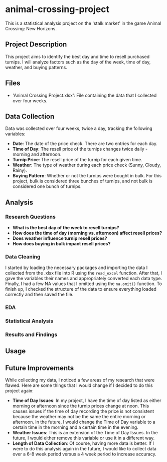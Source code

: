 # animal-crossing-project
This is a statistical analysis project on the 'stalk market' in the game Animal Crossing: New Horizons.
## Project Description
This project aims to identify the best day and time to resell purchased turnips. I will analyze factors such as the day of the week, time of day, weather, and buying patterns.
## Files
- 'Animal Crossing Project.xlsx': File containing the data that I collected over four weeks.
## Data Collection
Data was collected over four weeks, twice a day, tracking the following variables:
- **Date**: The date of the price check. There are two entries for each day.
- **Time of Day**: The resell price of the turnips changes twice daily - morning and afternoon.
- **Turnip Price**: The resell price of the turnip for each given time.
- **Weather**: The type of weather during each price check (Sunny, Cloudy, Rainy).
- **Buying Pattern**: Whether or not the turnips were bought in bulk. For this project, bulk is considered three bunches of turnips, and not bulk is considered one bunch of turnips.
## Analysis
### Research Questions
- **What is the best day of the week to resell turnips?**
- **How does the time of day (morning vs. afternoon) affect resell prices?**
- **Does weather influence turnip resell prices?**
- **How does buying in bulk impact resell prices?**
### Data Cleaning
I started by loading the necessary packages and importing the data I collected from the .xlsx file into R using the `read_excel` function. After that, I gave the variables their names and appropriately converted each data type. Finally, I had a few NA values that I omitted using the `na.omit()` function. To finish up, I checked the structure of the data to ensure everything loaded correctly and then saved the file.
### EDA
### Statistical Analysis
### Results and Findings
## Usage
## Future Improvements
While collecting my data, I noticed a few areas of my research that were flawed. Here are some things that I would change if I decided to do this project again:
- **Time of Day Issues**: In my project, I have the time of day listed as either morning or afternoon since the turnip prices change at noon. This causes issues if the time of day recording the price is not consistent because the weather may not be the same the entire morning or afternoon. In the future, I would change the Time of Day variable to a certain time in the morning and a certain time in the evening.
- **Weather Issues**: This is an extension of the Time of Day Issues. In the future, I would either remove this variable or use it in a different way.
- **Length of Data Collection**: Of course, having more data is better. If I were to do this analysis again in the future, I would like to collect data over a 6-8 week period versus a 4 week period to increase accuracy.
